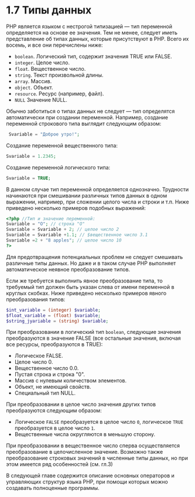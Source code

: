 # 1.7 Типы данных

РНР является языком с нестрогой типизацией — тип переменной 
определяется на основе ее значения. Тем не менее, следует иметь представление об типах
данных, которые присутствуют в РНР. Всего их восемь, и все они перечислены
ниже:

* `boolean`. Логический тип, содержит значения TRUE или FALSE.
* `integer`. Целое число.
* `float`. Вещественное число.
* `string`. Текст произвольной длины.
* `array`. Массив.
* `object`. Объект.
* `resource`. Ресурс (например, файл).
* `NULL` Значение NULL.

Обычно заботиться о типах данных не следует — тип определятся 
автоматически при создании переменной. Например, создание переменной строкового
типа выглядит следующим образом:

```php
 Svariable = "Доброе утро!";
```

Создание переменной вещественного типа:

```php 
Svariable = 1.2345;
```

Создание переменной логического типа:

```php 
Svariable = TRUE;
```

В данном случае тип переменной определяется однозначно. Трудности 
начинаются при смешивании различных типов данных в одном выражении, 
например, при сложении целого числа и строки и т.п. Ниже приведено несколько
примеров подобных выражений:

```php 
<?php //Тип и значение переменной:
Svariable = "О"; // строка "О"
Svariable = Svariable + 2; // целое число 2
Svariable = Svariable +1.1; // $вещественное число 3.1
Svariable =2 + "8 apples"; // целое число 10
?>
```

Для предотвращения потенциальных проблем не следует смешивать 
различные типы данных. Но даже и в таком случае РНР выполняет автоматическое 
неявное преобразование типов.

Если же требуется выполнить явное 
преобразование типа, то требуемый тип должен быть указан слева от имени переменной
в круглых скобках. Ниже приведено несколько примеров явного 
преобразования типов:

```php 
$int_variable = (integer) $variable;
$float_variable = (float) $variable;
$string_jyariable = (string) $variable;
```

При преобразовании в логический тип `boolean`, следующие значения 
преобразуются в значение FALSE (все остальные значения, включая все ресурсы, 
преобразуются в TRUE):

* Логическое FALSE.
* Целое число 0.
* Вещественное число 0.0.
* Пустая строка и строка "0".
* Массив с нулевым количеством элементов.
* Объект, не имеющий свойств.
* Специальный тип NULL.

При преобразовании в целое число значения других типов преобразуются
следующим образом:

* Логическое `FALSE` преобразуется в целое число `0`, логическое `TRUE` 
преобразуется в целое число `1`.
* Вещественные числа округляются в меньшую сторону.

При преобразовании в вещественное число сперва осуществляется 
преобразование в целочисленное значение. Возможно также преобразование строковых
значений в численные типы данных, но при этом имеется ряд особенностей
(см. гл.З)

В следующей главе содержится описание основных операторов и 
управляющих структур языка РНР, при помощи которых можно создавать полноценные
программы.